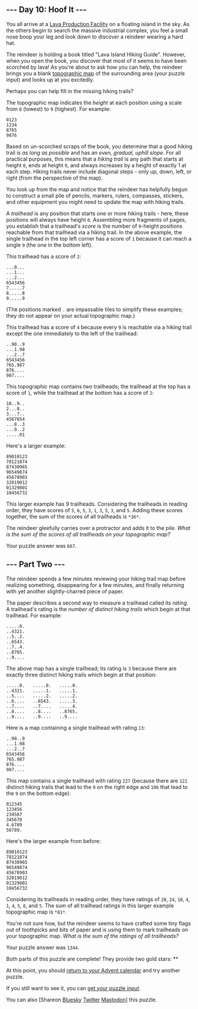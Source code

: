 \--- Day 10: Hoof It ---
----------

You all arrive at a [Lava Production Facility](/2023/day/15) on a floating island in the sky. As the others begin to search the massive industrial complex, you feel a small nose boop your leg and look down to discover a reindeer wearing a hard hat.

The reindeer is holding a book titled "Lava Island Hiking Guide". However, when you open the book, you discover that most of it seems to have been scorched by lava! As you're about to ask how you can help, the reindeer brings you a blank [topographic map](https://en.wikipedia.org/wiki/Topographic_map) of the surrounding area (your puzzle input) and looks up at you excitedly.

Perhaps you can help fill in the missing hiking trails?

The topographic map indicates the *height* at each position using a scale from `0` (lowest) to `9` (highest). For example:

```
0123
1234
8765
9876

```

Based on un-scorched scraps of the book, you determine that a good hiking trail is *as long as possible* and has an *even, gradual, uphill slope*. For all practical purposes, this means that a *hiking trail* is any path that starts at height `0`, ends at height `9`, and always increases by a height of exactly 1 at each step. Hiking trails never include diagonal steps - only up, down, left, or right (from the perspective of the map).

You look up from the map and notice that the reindeer has helpfully begun to construct a small pile of pencils, markers, rulers, compasses, stickers, and other equipment you might need to update the map with hiking trails.

A *trailhead* is any position that starts one or more hiking trails - here, these positions will always have height `0`. Assembling more fragments of pages, you establish that a trailhead's *score* is the number of `9`-height positions reachable from that trailhead via a hiking trail. In the above example, the single trailhead in the top left corner has a score of `1` because it can reach a single `9` (the one in the bottom left).

This trailhead has a score of `2`:

```
...0...
...1...
...2...
6543456
7.....7
8.....8
9.....9

```

(The positions marked `.` are impassable tiles to simplify these examples; they do not appear on your actual topographic map.)

This trailhead has a score of `4` because every `9` is reachable via a hiking trail except the one immediately to the left of the trailhead:

```
..90..9
...1.98
...2..7
6543456
765.987
876....
987....

```

This topographic map contains *two* trailheads; the trailhead at the top has a score of `1`, while the trailhead at the bottom has a score of `2`:

```
10..9..
2...8..
3...7..
4567654
...8..3
...9..2
.....01

```

Here's a larger example:

```
89010123
78121874
87430965
96549874
45678903
32019012
01329801
10456732

```

This larger example has 9 trailheads. Considering the trailheads in reading order, they have scores of `5`, `6`, `5`, `3`, `1`, `3`, `5`, `3`, and `5`. Adding these scores together, the sum of the scores of all trailheads is `*36*`.

The reindeer gleefully carries over a protractor and adds it to the pile. *What is the sum of the scores of all trailheads on your topographic map?*

Your puzzle answer was `667`.

\--- Part Two ---
----------

The reindeer spends a few minutes reviewing your hiking trail map before realizing something, disappearing for a few minutes, and finally returning with yet another slightly-charred piece of paper.

The paper describes a second way to measure a trailhead called its *rating*. A trailhead's rating is the *number of distinct hiking trails* which begin at that trailhead. For example:

```
.....0.
..4321.
..5..2.
..6543.
..7..4.
..8765.
..9....

```

The above map has a single trailhead; its rating is `3` because there are exactly three distinct hiking trails which begin at that position:

```
.....0.   .....0.   .....0.
..4321.   .....1.   .....1.
..5....   .....2.   .....2.
..6....   ..6543.   .....3.
..7....   ..7....   .....4.
..8....   ..8....   ..8765.
..9....   ..9....   ..9....

```

Here is a map containing a single trailhead with rating `13`:

```
..90..9
...1.98
...2..7
6543456
765.987
876....
987....

```

This map contains a single trailhead with rating `227` (because there are `121` distinct hiking trails that lead to the `9` on the right edge and `106` that lead to the `9` on the bottom edge):

```
012345
123456
234567
345678
4.6789
56789.

```

Here's the larger example from before:

```
89010123
78121874
87430965
96549874
45678903
32019012
01329801
10456732

```

Considering its trailheads in reading order, they have ratings of `20`, `24`, `10`, `4`, `1`, `4`, `5`, `8`, and `5`. The sum of all trailhead ratings in this larger example topographic map is `*81*`.

You're not sure how, but the reindeer seems to have crafted some tiny flags out of toothpicks and bits of paper and is using them to mark trailheads on your topographic map. *What is the sum of the ratings of all trailheads?*

Your puzzle answer was `1344`.

Both parts of this puzzle are complete! They provide two gold stars: \*\*

At this point, you should [return to your Advent calendar](/2024) and try another puzzle.

If you still want to see it, you can [get your puzzle input](10/input).

You can also [Shareon [Bluesky](https://bsky.app/intent/compose?text=I%27ve+completed+%22Hoof+It%22+%2D+Day+10+%2D+Advent+of+Code+2024+%23AdventOfCode+https%3A%2F%2Fadventofcode%2Ecom%2F2024%2Fday%2F10) [Twitter](https://twitter.com/intent/tweet?text=I%27ve+completed+%22Hoof+It%22+%2D+Day+10+%2D+Advent+of+Code+2024&url=https%3A%2F%2Fadventofcode%2Ecom%2F2024%2Fday%2F10&related=ericwastl&hashtags=AdventOfCode) [Mastodon](javascript:void(0);)] this puzzle.
